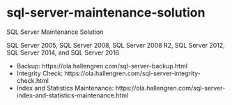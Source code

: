 # sql-server-maintenance-solution
SQL Server Maintenance Solution

SQL Server 2005, SQL Server 2008, SQL Server 2008 R2, SQL Server 2012, SQL Server 2014, and SQL Server 2016

<ul>
<li>Backup: https://ola.hallengren.com/sql-server-backup.html</li>
<li>Integrity Check: https://ola.hallengren.com/sql-server-integrity-check.html</li>
<li>Index and Statistics Maintenance: https://ola.hallengren.com/sql-server-index-and-statistics-maintenance.html</li>
</ul>
